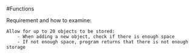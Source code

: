 #Functions

Requirement and how to examine:

    Allow for up to 20 objects to be stored:
        - When adding a new object, check if there is enough space
        - If not enough space, program returns that there is not enough storage
        